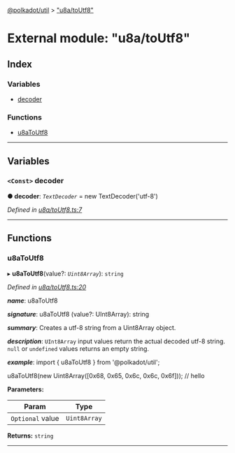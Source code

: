 [@polkadot/util](../README.md) > ["u8a/toUtf8"](../modules/_u8a_toutf8_.md)

# External module: "u8a/toUtf8"

## Index

### Variables

* [decoder](_u8a_toutf8_.md#decoder)

### Functions

* [u8aToUtf8](_u8a_toutf8_.md#u8atoutf8)

---

## Variables

<a id="decoder"></a>

### `<Const>` decoder

**● decoder**: *`TextDecoder`* =  new TextDecoder('utf-8')

*Defined in [u8a/toUtf8.ts:7](https://github.com/polkadot-js/util/blob/7550b44/packages/util/src/u8a/toUtf8.ts#L7)*

___

## Functions

<a id="u8atoutf8"></a>

###  u8aToUtf8

▸ **u8aToUtf8**(value?: *`Uint8Array`*): `string`

*Defined in [u8a/toUtf8.ts:20](https://github.com/polkadot-js/util/blob/7550b44/packages/util/src/u8a/toUtf8.ts#L20)*

*__name__*: u8aToUtf8

*__signature__*: u8aToUtf8 (value?: UInt8Array): string

*__summary__*: Creates a utf-8 string from a Uint8Array object.

*__description__*: `UInt8Array` input values return the actual decoded utf-8 string. `null` or `undefined` values returns an empty string.

*__example__*: import { u8aToUtf8 } from '@polkadot/util';

u8aToUtf8(new Uint8Array(\[0x68, 0x65, 0x6c, 0x6c, 0x6f\])); // hello

**Parameters:**

| Param | Type |
| ------ | ------ |
| `Optional` value | `Uint8Array` |

**Returns:** `string`

___

